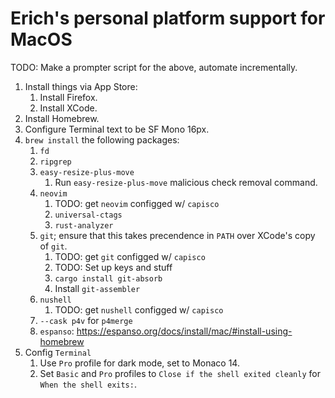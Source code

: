 # Erich's personal platform support for MacOS

TODO: Make a prompter script for the above, automate incrementally.

1. Install things via App Store:
	1. Install Firefox.
	1. Install XCode.
1. Install Homebrew.
1. Configure Terminal text to be SF Mono 16px.
1. `brew install` the following packages:
	1. `fd`
	1. `ripgrep`
	1. `easy-resize-plus-move`
		1. Run `easy-resize-plus-move` malicious check removal command.
	1. `neovim`
		1. TODO: get `neovim` configged w/ `capisco`
		1. `universal-ctags`
		1. `rust-analyzer`
	1. `git`; ensure that this takes precendence in `PATH` over XCode's copy of `git`.
		1. TODO: get `git` configged w/ `capisco`
		1. TODO: Set up keys and stuff
		1. `cargo install git-absorb`
		1. Install `git-assembler`
	1. `nushell`
		1. TODO: get `nushell` configged w/ `capisco`
	1. `--cask p4v` for `p4merge`
	1. `espanso`: <https://espanso.org/docs/install/mac/#install-using-homebrew>
1. Config `Terminal`
	1. Use `Pro` profile for dark mode, set to Monaco 14.
	1. Set `Basic` and `Pro` profiles to `Close if the shell exited cleanly` for `When the shell exits:`.
	
